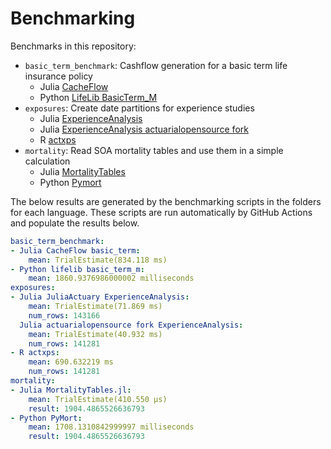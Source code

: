 # Benchmarking

Benchmarks in this repository:

* `basic_term_benchmark`: Cashflow generation for a basic term life insurance policy
    * Julia [CacheFlow](https://github.com/actuarialopensource/CacheFlow.jl)
    * Python [LifeLib BasicTerm_M](https://github.com/lifelib-dev/lifelib/tree/main/lifelib/libraries/basiclife/BasicTerm_M)
* `exposures`: Create date partitions for experience studies
    * Julia [ExperienceAnalysis](https://github.com/JuliaActuary/ExperienceAnalysis.jl)
    * Julia [ExperienceAnalysis actuarialopensource fork](https://github.com/JuliaActuary/ExperienceAnalysis.jl)
    * R [actxps](https://github.com/mattheaphy/actxps)
* `mortality`: Read SOA mortality tables and use them in a simple calculation
    * Julia [MortalityTables](https://github.com/JuliaActuary/MortalityTables.jl)
    * Python [Pymort](https://github.com/actuarialopensource/pymort)

The below results are generated by the benchmarking scripts in the folders for each language. These scripts are run automatically by GitHub Actions and populate the results below. 

```yaml 
basic_term_benchmark:
- Julia CacheFlow basic_term:
    mean: TrialEstimate(834.118 ms)
- Python lifelib basic_term_m:
    mean: 1860.9376986000002 milliseconds
exposures:
- Julia JuliaActuary ExperienceAnalysis:
    mean: TrialEstimate(71.869 ms)
    num_rows: 143166
  Julia actuarialopensource fork ExperienceAnalysis:
    mean: TrialEstimate(40.932 ms)
    num_rows: 141281
- R actxps:
    mean: 690.632219 ms
    num_rows: 141281
mortality:
- Julia MortalityTables.jl:
    mean: TrialEstimate(410.550 μs)
    result: 1904.4865526636793
- Python PyMort:
    mean: 1708.1310842999997 milliseconds
    result: 1904.4865526636793
```